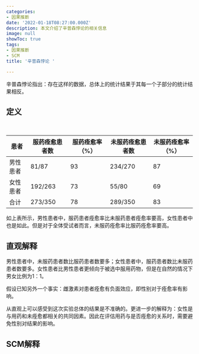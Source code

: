 ```yaml
---
categories:
- 因果推断
date: '2022-01-18T08:27:00.000Z'
description: 本文介绍了辛普森悖论的相关信息
image: null
showToc: true
tags:
- 因果推断
- SCM
title: '辛普森悖论 '

---
```




辛普森悖论指出：存在这样的数据，总体上的统计结果于其每一个子部分的统计结果相反。

## 定义

<br/>

 | 患者 | 服药痊愈患者数 | 服药痊愈率（%） | 未服药痊愈患者数 | 未服药痊愈率（%） | 
 | ---- | ---- | ---- | ---- | ---- | 
 | 男性患者 | 81/87 | 93 | 234/270 | 87 | 
 | 女性患者 | 192/263 | 73 | 55/80 | 69 | 
 | 合计 | 273/350 | 78 | 289/350 | 83 | 

如上表所示，男性患者中，服药患者痊愈率比未服药患者痊愈率要高，女性患者中也是如此。但是对于全体受试者而言，未服药痊愈率比服药痊愈率要高。

## 直观解释

男性患者中，未服药患者数比服药患者数要多；女性患者中，服药患者数比未服药患者数要多。女性患者比男性患者更倾向于被选中服用药物，但是在自然的情况下男女比例为1：1。

假设已知另外一个事实：雌激素对患者痊愈有负面效应，即性别对于痊愈率有影响。

从直观上可以感受到这次实验总体的结果是不准确的。更进一步的解释为：女性是与用药和未痊愈都相关的共同因素。因此在评估用药与是否痊愈的关系时，需要避免性别对结果的影响。

## SCM解释

<br/>

